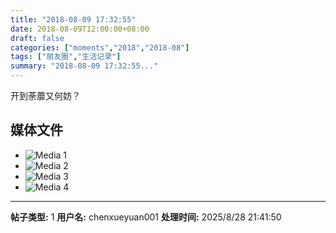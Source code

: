 ```yaml
---
title: "2018-08-09 17:32:55"
date: 2018-08-09T12:00:00+08:00
draft: false
categories: ["moments","2018","2018-08"]
tags: ["朋友圈","生活记录"]
summary: "2018-08-09 17:32:55..."
---
```


开到荼蘼又何妨？

## 媒体文件

- ![Media 1](/Moments/photos/2018-08-09/201808091732550.jpg)
- ![Media 2](/Moments/photos/2018-08-09/201808091732551.jpg)
- ![Media 3](/Moments/photos/2018-08-09/201808091732552.jpg)
- ![Media 4](/Moments/photos/2018-08-09/201808091732553.jpg)

---

**帖子类型:** 1
**用户名:** chenxueyuan001
**处理时间:** 2025/8/28 21:41:50